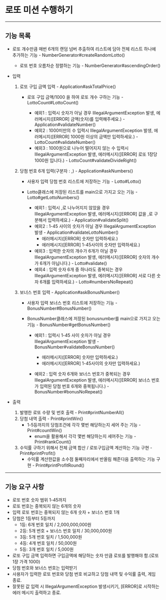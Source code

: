 # 로또 미션 수행하기

-------------
## 기능 목록
* 로또 개수만큼 매번 6개의 랜덤 넘버 추출하여 리스트에 담아 전체 리스트 하나에 추가하는 기능 - NumberGenerator#createRandomLotto()
    * 로또 번호 오름차순 정렬하는 기능 - NumberGenerator#ascendingOrder()
* 입력
    1. 로또 구입 금액 입력 - Application#askTotalPrice()
        * 로또 구입 금액/1000 을 하여 로또 개수 구하는 기능 - LottoCount#LottoCount()

            * 예외1 : 입력시 숫자가 아닐 경우 IllegalArgumentException 발생, 에러메시지([ERROR] 금액(숫자)를 입력해주세요.) - Application#validateNumber()
            * 예외2 : 1000미만의 수 입력시 IllegalArgumentException 발생, 에러메시지([ERROR] 1000원 이상의 금액만 입력하세요.) - LottoCount#validateNumber()
            * 예외3 : 1000원으로 나누어 떨어지지 않는 수 입력시 IllegalArgumentException 발생, 에러메시지([ERROR] 로또 1장당 1000원 입니다.) - LottoCount#validateDivideRight()
       
    2. 당첨 번호 6개 입력(구분자 : ,) - Application#askNumbers()
        * 사용자 입력 당첨 번호 리스트에 저장하는 기능 - Lotto#Lotto()
        * Lotto클래스에 저장된 리스트를 main으로 가지고 오는 기능 - Lotto#getLottoNumbers()

            * 예외1 : 입력시 ,로 나누어지지 않았을 경우 IllegalArgumentException 발생, 에러메시지([ERROR] 값을 ,로 구분해서 입력하세요.) - Application#validateSplit()
            * 예외2 : 1-45 사이의 숫자가 아닐 경우 IllegalArgumentException 발생 - Application#validateLottoNumber()
                * 에러메시지([ERROR] 숫자만 입력하세요.) 
                * 에러메시지([ERROR] 1-45사이의 숫자만 입력하세요.) 
            * 예외3 : 입력한 숫자의 개수가 6개가 아닐 경우 IllegalArgumentException 발생, 에러메시지([ERROR] 숫자의 개수가 6개가 아닙니다.) - Lotto#validate()
            * 예외4 : 입력 숫자 6개 중 하나라도 중복되는 경우 IllegalArgumentException 발생, 에러메시지([ERROR] 서로 다른 숫자 6개를 입력하세요.) - Lotto#numbersNoRepeat()
        
    3. 보너스 번호 입력  - Application#askBonusNumber()
        * 사용자 입력 보너스 번호 리스트에 저장하는 기능 - BonusNumber#BonusNumber()
        * BonusNumber클래스에 저장된 bonusnumber를 main으로 가지고 오는 기능 - BonusNumber#getBonusNumber()

            * 예외1 : 입력시 1-45 사이 숫자가 아닐 경우 IllegalArgumentException 발생 -  BonusNumber#validateBonusNumber()
                * 에러메시지([ERROR] 숫자만 입력하세요.) 
                * 에러메시지([ERROR] 1-45사이의 숫자만 입력하세요.) 
          
            * 예외2 : 입력 숫자 6개와 보너스 번호가 중복되는 경우 IllegalArgumentException 발생, 에러메시지([ERROR] 보너스 번호가 입력된 당첨 번호 6개와 중복됩니다.) - BonusNumber#bonusNoRepeat()
       
* 출력
    1. 발행한 로또 수량 및 번호 출력 - Print#printNumberAll()
    2. 당첨 내역 출력 - Print#printWin()
        * 1-5등까지의 당첨조건에 각각 몇번 해당하는지 세어 주는 기능 - Print#countWin()
            * enum을 활용해서 각각 몇번 해당하는지 세어주는 기능 - Print#rankCount()
    3. 수익률 구하기 위해서 전체 금액 합산 / 로또구입금액 계산하는 기능 구현 - Print#printProfit()
        * 수익률 계산한값을 소수점 둘째자리에서 반올림 해준다음 출력하는 기능 구현 - Print#printProfitRound()
    

------------
## 기능 요구 사항
* 로또 번호 숫자 범위 1-45까지
* 로또 번호는 중복되지 않는 6개의 숫자
* 입력 로또 번호는 중복되지 않는 6개 숫자 + 보너스 번호 1개
* 당첨은 1등부터 5등까지
    * 1등: 6개 번호 일치 / 2,000,000,000원
    * 2등: 5개 번호 + 보너스 번호 일치 / 30,000,000원
    * 3등: 5개 번호 일치 / 1,500,000원
    * 4등: 4개 번호 일치 / 50,000원
    * 5등: 3개 번호 일치 / 5,000원
* 로또 구입 금액 입력하면 구입금액에 해당하는 숫자 만큼 로또를 발행해야 함.(로또 1장 가격 1000)
* 당첨 번호와 보너스 번호는 입력받기
* 사용자가 입력한 로또 번호와 당첨 번호 비교하고 당첨 내역 및 수익률 출력, 게임 종료.
* 잘못된 값 입력 시 IllegalArgumentException 발생시키기, [ERROR]로 시작하는 에러 메시지 출력하고 종료.